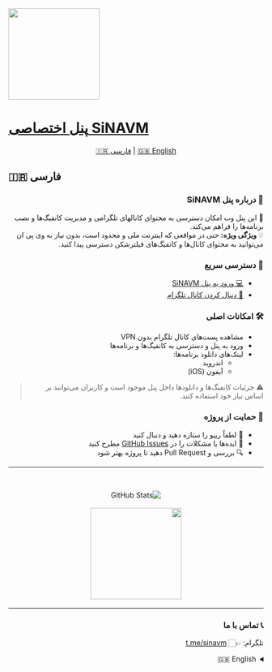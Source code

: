 <img height="180em" src="https://github-readme-streak-stats.herokuapp.com/?user=sinavm&hide_border=true" />

# [پنل اختصاصی SiNAVM](https://sinavm.github.io/sinavm/)

<p align="center">
  <a href="#🇮🇷-فارسی">🇮🇷 فارسی</a> | <a href="#🇬🇧-english">🇬🇧 English</a>
</p>

## 🇮🇷 فارسی
<div dir="rtl">

### 🌟 درباره پنل SiNAVM
🎯 این پنل وب امکان دسترسی به محتوای کانالهای تلگرامی و مدیریت کانفیگ‌ها و نصب برنامه‌ها را فراهم می‌کند.  
💡 **ویژگی ویژه:** حتی در مواقعی که اینترنت ملی و محدود است، بدون نیاز به وی پی ان می‌توانید به محتوای کانال‌ها و کانفیگ‌های فیلترشکن دسترسی پیدا کنید.

### 🔗 دسترسی سریع
- [💻 ورود به پنل SiNAVM](https://sinavm.github.io/sinavm/)
- [📱 دنبال کردن کانال تلگرام](https://T.me/SinaVM)

### 🛠️ امکانات اصلی
- مشاهده پست‌های کانال تلگرام بدون VPN
- ورود به پنل و دسترسی به کانفیگ‌ها و برنامه‌ها
- لینک‌های دانلود برنامه‌ها:
  - اندروید
  - آیفون (iOS)

> ⚠️ جزئیات کانفیگ‌ها و دانلودها داخل پنل موجود است و کاربران می‌توانند بر اساس نیاز خود استفاده کنند.

### 🤝 حمایت از پروژه
- 🌟 لطفاً ریپو را ستاره دهید و دنبال کنید
- 💬 ایده‌ها یا مشکلات را در [GitHub Issues](https://github.com/sinavm/sinavm/issues) مطرح کنید
- 🔍 بررسی و Pull Request دهید تا پروژه بهتر شود

---

‏<div align="center">
‏  <img align="center" src="https://github-readme-stats.vercel.app/api?username=sinavm&include_all_commits=true&count_private=true&show_icons=true&line_height=20&title_color=7A7ADB&icon_color=2234AE&text_color=D3D3D3&bg_color=0,000000,130F40" alt="GitHub Stats">
‏  <br><br>
‏  <img height="180em" src="https://github-readme-stats.vercel.app/api/top-langs/?username=sinavm&show_icons=true&hide_border=true&layout=compact&langs_count=8"/>
‏</div>

---


### 📞 تماس با ما
تلگرام: 👉🏻 [t.me/sinavm](https://t.me/sinavm)


<details>
<summary>🇬🇧 English</summary>
<div dir="ltr">

### 🌟 About SiNAVM Panel
🎯 This professional web panel provides access to the **SiNAVM Telegram Channel** content and VPN configs.  
💡 **Special Feature:** Even during national internet restrictions, users can access channel content and VPN configs **without using a VPN**.

### 🔗 Quick Access
- [💻 Enter SiNAVM Panel](https://sinavm.github.io/sinavm/)
- [📱 Follow Telegram Channel](https://T.me/SinaVM)

### 🛠️ Main Features
- View Telegram posts without VPN
- Access VPN configs and programs inside the panel
- Download links for apps:
  - Android
  - iOS

> ⚠️ Details for configs and downloads are inside the panel for users to access as needed.

### 🤝 Support the Project
- 🌟 Star the repo and follow
- 💬 Report ideas or issues via [GitHub Issues](https://github.com/sinavm/sinavm/issues)
- 🔍 Review code and submit Pull Requests

</div>
</details>
